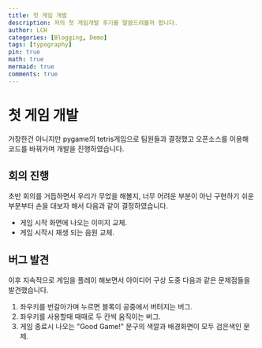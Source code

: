 ```yaml
---
title: 첫 게임 개발
description: 저의 첫 게임개발 후기를 말씀드려볼까 합니다.
author: LCH
categories: [Blogging, Demo]
tags: [typography]
pin: true
math: true
mermaid: true
comments: true
---
```


# 첫 게임 개발
거창한건 아니지만 pygame의 tetris게임으로 팀원들과 결정했고 오픈소스를 이용해 코드를 바꿔가며 개발을 진행하였습니다.  

## 회의 진행
초반 회의를 거듭하면서 우리가 무었을 해볼지, 너무 어려운 부분이 아닌 구현하기 쉬운 부분부터 손을 대보자 해서 다음과 같이 결정하였습니다.  
- 게임 시작 화면에 나오는 이미지 교체.  
- 게임 시작시 재생 되는 음원 교체. 

## 버그 발견
이후 지속적으로 게임을 플레이 해보면서 아이디어 구상 도중 다음과 같은 문제점들을 발견했습니다.  
  1. 좌우키를 번갈아가며 누르면 블록이 공중에서 버텨지는 버그.
  2. 좌우키를 사용할때 때때로 두 칸씩 움직이는 버그.  
  3. 게임 종료시 나오는 "Good Game!" 문구의 색깔과 배경화면이 모두 검은색인 문제.
   
